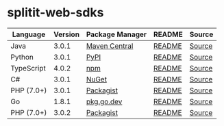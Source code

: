 # splitit-web-sdks

|Language|Version|Package Manager|README|Source|
|-|-|-|-|-|
|Java|3.0.1|[Maven Central](https://central.sonatype.com/artifact/com.konfigthis/splitit-web-java-sdk/3.0.1)|[README](https://github.com/konfig-dev/splitit-web-sdks/tree/HEAD/java#readme)|[Source](https://github.com/konfig-dev/splitit-web-sdks/tree/HEAD/java)|
|Python|3.0.1|[PyPI](https://pypi.org/project/splitit-web-python-sdk/3.0.1)|[README](https://github.com/konfig-dev/splitit-web-sdks/tree/HEAD/python#readme)|[Source](https://github.com/konfig-dev/splitit-web-sdks/tree/HEAD/python)|
|TypeScript|4.0.2|[npm](https://www.npmjs.com/package/splitit-web-typescript-sdk/v/4.0.2)|[README](https://github.com/konfig-dev/splitit-web-sdks/tree/HEAD/typescript#readme)|[Source](https://github.com/konfig-dev/splitit-web-sdks/tree/HEAD/typescript)|
|C#|3.0.1|[NuGet](https://nuget.org/packages/Splitit.Web.Net/3.0.1)|[README](https://github.com/konfig-dev/splitit-web-sdks/tree/HEAD/csharp#readme)|[Source](https://github.com/konfig-dev/splitit-web-sdks/tree/HEAD/csharp)|
|PHP (7.0+)|3.0.1|[Packagist](https://packagist.org/packages/konfig/splitit-web-php-sdk#3.0.1)|[README](https://github.com/konfig-dev/splitit-web-php-sdk/tree/HEAD#readme)|[Source](https://github.com/konfig-dev/splitit-web-php-sdk/tree/HEAD)|
|Go|1.8.1|[pkg.go.dev](https://pkg.go.dev/github.com/konfig-dev/splitit-web-sdks/go)|[README](https://github.com/konfig-dev/splitit-web-sdks/tree/HEAD/go#readme)|[Source](https://github.com/konfig-dev/splitit-web-sdks/tree/HEAD/go)|
|PHP (7.0+)|3.0.2|[Packagist](https://packagist.org/packages/konfig/splitit-web-php-guzzle6-sdk#3.0.2)|[README](https://github.com/konfig-dev/splitit-web-php-guzzle6-sdk/tree/HEAD#readme)|[Source](https://github.com/konfig-dev/splitit-web-php-guzzle6-sdk/tree/HEAD)|